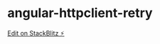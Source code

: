 # angular-httpclient-retry

[Edit on StackBlitz ⚡️](https://stackblitz.com/edit/angular-httpclient-retry)